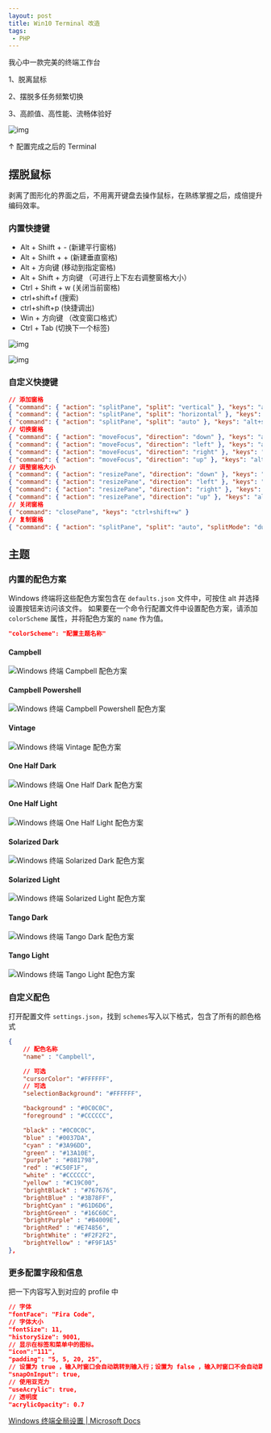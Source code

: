 ```yaml
---
layout: post
title: Win10 Terminal 改造
tags: 
 - PHP
---
```


我心中一款完美的终端工作台

1、脱离鼠标

2、摆脱多任务频繁切换

3、高颜值、高性能、流畅体验好



![img](https://mmbiz.qlogo.cn/sz_mmbiz_png/eibiaibEerNQsG9rZIFfnxxt8Y6dhGZbkp2FY7Km9FNHnxaVPpdJdgoicbNL8XcpBusufEXZKmZicPv4Wf9ZZgm5oXQ/0?wx_fmt=png)

↑ 配置完成之后的 Terminal



## 摆脱鼠标

剥离了图形化的界面之后，不用离开键盘去操作鼠标，在熟练掌握之后，成倍提升编码效率。

### 内置快捷键

- Alt + Shilft + - (新建平行窗格)
- Alt + Shilft + + (新建垂直窗格)
- Alt + 方向键 (移动到指定窗格)
- Alt + Shift + 方向键 （可进行上下左右调整窗格大小）
- Ctrl + Shift + w (关闭当前窗格)
- ctrl+shift+f (搜索)
- ctrl+shift+p (快捷调出)
- Win + 方向键 （改变窗口格式）
- Ctrl + Tab  (切换下一个标签)



![img](https://mmbiz.qpic.cn/sz_mmbiz_gif/eibiaibEerNQsG9rZIFfnxxt8Y6dhGZbkp2rCYOVwBhxLoFhR2AS2J7uAcnI2YgiaZKahficXicibMsia6E1vxK71agq1A/0?wx_fmt=gif)



![img](https://mmbiz.qlogo.cn/sz_mmbiz_gif/eibiaibEerNQsG9rZIFfnxxt8Y6dhGZbkp2gttdCeVorCo95mCT7sEECF7KPYAFbk5qtRbl7eF2RS5kqx1YsNvtGQ/0?wx_fmt=gif)

### 自定义快捷键

```json
// 添加窗格
{ "command": { "action": "splitPane", "split": "vertical" }, "keys": "alt+shift+plus" },
{ "command": { "action": "splitPane", "split": "horizontal" }, "keys": "alt+shift+-" },
{ "command": { "action": "splitPane", "split": "auto" }, "keys": "alt+shift+|" },
// 切换窗格
{ "command": { "action": "moveFocus", "direction": "down" }, "keys": "alt+down" },
{ "command": { "action": "moveFocus", "direction": "left" }, "keys": "alt+left" },
{ "command": { "action": "moveFocus", "direction": "right" }, "keys": "alt+right" },
{ "command": { "action": "moveFocus", "direction": "up" }, "keys": "alt+up" },
// 调整窗格大小
{ "command": { "action": "resizePane", "direction": "down" }, "keys": "alt+shift+down" },
{ "command": { "action": "resizePane", "direction": "left" }, "keys": "alt+shift+left" },
{ "command": { "action": "resizePane", "direction": "right" }, "keys": "alt+shift+right" },
{ "command": { "action": "resizePane", "direction": "up" }, "keys": "alt+shift+up" }
// 关闭窗格
{ "command": "closePane", "keys": "ctrl+shift+w" }
// 复制窗格
{ "command": { "action": "splitPane", "split": "auto", "splitMode": "duplicate" }, "keys": "alt+shift+d" }
```

## 主题

### 内置的配色方案

Windows 终端将这些配色方案包含在 `defaults.json` 文件中，可按住 alt 并选择设置按钮来访问该文件。 如果要在一个命令行配置文件中设置配色方案，请添加 `colorScheme` 属性，并将配色方案的 `name` 作为值。

```json
"colorScheme": "配置主题名称"
```

#### Campbell

![Windows 终端 Campbell 配色方案](https://docs.microsoft.com/zh-cn/windows/terminal/images/campbell-color-scheme.png)

#### Campbell Powershell

![Windows 终端 Campbell Powershell 配色方案](https://docs.microsoft.com/zh-cn/windows/terminal/images/campbell-powershell-color-scheme.png)

#### Vintage

![Windows 终端 Vintage 配色方案](https://docs.microsoft.com/zh-cn/windows/terminal/images/vintage-color-scheme.png)

#### One Half Dark

![Windows 终端 One Half Dark 配色方案](https://docs.microsoft.com/zh-cn/windows/terminal/images/one-half-dark-color-scheme.png)

#### One Half Light

![Windows 终端 One Half Light 配色方案](https://docs.microsoft.com/zh-cn/windows/terminal/images/one-half-light-color-scheme.png)

#### Solarized Dark

![Windows 终端 Solarized Dark 配色方案](https://docs.microsoft.com/zh-cn/windows/terminal/images/solarized-dark-color-scheme.png)

#### Solarized Light

![Windows 终端 Solarized Light 配色方案](https://docs.microsoft.com/zh-cn/windows/terminal/images/solarized-light-color-scheme.png)

#### Tango Dark

![Windows 终端 Tango Dark 配色方案](https://docs.microsoft.com/zh-cn/windows/terminal/images/tango-dark-color-scheme.png)

#### Tango Light

![Windows 终端 Tango Light 配色方案](https://docs.microsoft.com/zh-cn/windows/terminal/images/tango-light-color-scheme.png)

### 自定义配色

打开配置文件 `settings.json`，找到 `schemes`写入以下格式，包含了所有的颜色格式

```json
{
    // 配色名称
    "name" : "Campbell",

    // 可选
    "cursorColor": "#FFFFFF",
    // 可选
    "selectionBackground": "#FFFFFF",

    "background" : "#0C0C0C",
    "foreground" : "#CCCCCC",

    "black" : "#0C0C0C",
    "blue" : "#0037DA",
    "cyan" : "#3A96DD",
    "green" : "#13A10E",
    "purple" : "#881798",
    "red" : "#C50F1F",
    "white" : "#CCCCCC",
    "yellow" : "#C19C00",
    "brightBlack" : "#767676",
    "brightBlue" : "#3B78FF",
    "brightCyan" : "#61D6D6",
    "brightGreen" : "#16C60C",
    "brightPurple" : "#B4009E",
    "brightRed" : "#E74856",
    "brightWhite" : "#F2F2F2",
    "brightYellow" : "#F9F1A5"
},
```

### 更多配置字段和信息

把一下内容写入到对应的 profile 中

```json
// 字体
"fontFace": "Fira Code",
// 字体大小
"fontSize": 11,
"historySize": 9001,
// 显示在标签和菜单中的图标。
"icon":"111",
"padding": "5, 5, 20, 25",
// 设置为 true ，输入时窗口会自动跳转到输入行；设置为 false ，输入时窗口不会自动跳转。
"snapOnInput": true,
// 使用亚克力
"useAcrylic": true,
// 透明度
"acrylicOpacity": 0.7
```

[Windows 终端全局设置 | Microsoft Docs](https://docs.microsoft.com/zh-cn/windows/terminal/customize-settings/global-settings)

